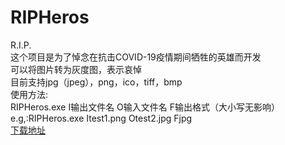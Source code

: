 # RIPHeros
 R.I.P.  
 这个项目是为了悼念在抗击COVID-19疫情期间牺牲的英雄而开发  
 可以将图片转为灰度图，表示哀悼  
 目前支持jpg（jpeg），png，ico，tiff，bmp  
 使用方法:    
 RIPHeros.exe I输出文件名 O输入文件名 F输出格式（大小写无影响）  
 e.g,:RIPHeros.exe Itest1.png Otest2.jpg Fjpg  
 [下载地址](https://github.com/Ryougi-G/RIPHeros/releases)
